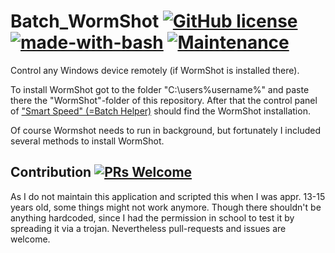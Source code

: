 # Batch_WormShot [![GitHub license](https://img.shields.io/github/license/wsdt/Batch_WormShot.svg)](https://github.com/wsdt/Batch_WormShot/blob/master/LICENSE) [![made-with-bash](https://img.shields.io/badge/Made%20with-Bash-1f425f.svg)](https://www.gnu.org/software/bash/) [![Maintenance](https://img.shields.io/badge/Maintained%3F-no-red.svg)](https://bitbucket.org/lbesson/ansi-colors)

Control any Windows device remotely (if WormShot is installed there). 

To install WormShot got to the folder "C:\users\%username%\" and paste there the "WormShot"-folder of this repository. 
After that the control panel of ["Smart Speed" (=Batch Helper)](https://github.com/wsdt/Batch_Helper) should find the WormShot installation. 

Of course Wormshot needs to run in background, but fortunately I included several methods to install WormShot. 

## Contribution [![PRs Welcome](https://img.shields.io/badge/PRs-welcome-brightgreen.svg?style=flat-square)](http://makeapullrequest.com)
As I do not maintain this application and scripted this when I was appr. 13-15 years old, some things might not work anymore. Though there shouldn't be anything hardcoded, since I had the permission in school to test it by spreading it via a trojan. 
Nevertheless pull-requests and issues are welcome. 


